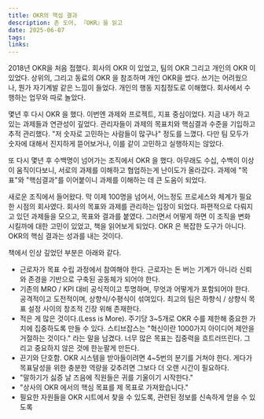 ```yaml
---
title: OKR의 핵심 결과
description: 존 도어, 『OKR』을 읽고
date: 2025-06-07
tags: 
links:
---
```

2018년 OKR을 처음 접했다. 회사의 OKR 이 있었고, 팀의 OKR 그리고 개인의 OKR 이 있었다.  상위의, 그리고 동료의 OKR 을 참조하며 개인 OKR을 썼다. 쓰기는 어려웠으나, 뭔가 자기계발 같은 느낌이 들었다. 개인의 행동 지침정도로 이해했다. 회사에서 수행하는 업무와 따로 놀았다.

몇년 후 다시 OKR 을 했다. 이번엔 과제와 프로젝트, 지표 중심이었다. 지금 내가 하고 있는 과제들과 연관성이 깊었다. 관리자들이 과제의 목표치와 핵심결과 수준을 기입하고 추적 관리했다. "저 숫자로 고민하는 사람들이 많구나" 정도를 느꼈다. 다만 팀 모두가 숫자에 대해서 진지하게 뜯어보거나, 이를 같이 고민하고 실행하지는 않았다.

또 다시 몇년 후 수백명이 넘어가는 조직에서 OKR 을 했다. 아무래도 수십, 수백이 이상이 움직이다보니, 서로의 과제를 이해하고 협업하는게 난이도가 올라갔다. 과제에 "목표"와 "핵심결과"를 이어붙이니 과제를 이해하는 데 큰 도움이 되었다.

새로운 조직에서 들어왔다. 막 이제 100명을 넘어서, 어느정도 프로세스와 체계가 필요한 시점의 회사였다. 회사의 목표와 과제를 관리하는 입장이 되었다. 파편적으로 다뤄지고 있던 과제들을 모으고, 목표와 결과를 붙였다. 그러면서 어떻게 하면 이 조직을 변화시킬까에 대한 고민이 있었고, 책을 읽어보게 되었다.  OKR 은 복잡한 도구가 아니다. OKR의 핵심 결과는 성과를 내는 것이다. 

책에서 인상 깊었던 부분은 아래와 같다.
- 근로자가 목표 수립 과정에서 참여해야 한다. 근로자는 돈 버는 기계가 아니라 신뢰와 존경을 기반으로 구축된 공동체가 되어야 한다. 
- 기존의 MRO / KPI 대비 공식적이고 투명하며, 무엇과 어떻게가 포함되어야 한다. 공격적이고 도전적이며, 상향식/수평식이 섞여있다. 최고의 팀은 하향식 / 상향식 목표 설정 사이의 창조적 긴장 위해 존재한다. 
- 적은 게 많은 것이다.(Less is More). 주기당 3~5개로 OKR 수를 제한해 중요한 가치에 집중하도록 만들 수 있다. 스티브잡스는 "혁신이란 1000가지 아이디어 제안을 거절하는 것이다." 라는 말을 남겼다. 너무 많은 목표는 집중력을 흐트러뜨린다. 그리고 중요하지 않은 것에 한눈팔게 만든다.
- 끈기와 단호함. OKR 시스템을 받아들이려면 4~5번의 분기를 거쳐야 한다. 게다가 목표달성을 위한 충분한 역량을 갖추려면 그보다 더 오랜 시간이 필요하다.
- "말하기가 싫증 날 즈음에 직원들은 귀를 기울이기 시작한다."
- "상사의 OKR 에서의 핵심 목표를 제 목표로 가져왔습니다."
- 필요한 자원들을 OKR 시트에서 찾을 수 있도록, 관련된 정보를 신속하게 얻을 수 있도록